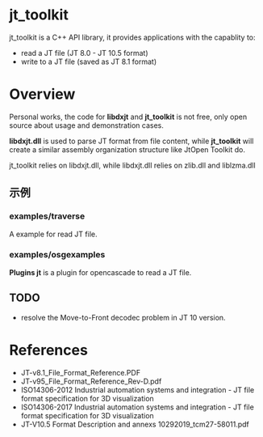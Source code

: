 # jt_toolkit

jt_toolkit is a C++ API library, it provides applications with the capablity to:
- read a JT file (JT 8.0 - JT 10.5 format)
- write to a JT file (saved as JT 8.1 format)


# Overview
Personal works, the code for **libdxjt** and **jt_toolkit** is not free, only open source about usage and demonstration cases.

**libdxjt.dll** is used to parse JT format from file content, while **jt_toolkit** will create a similar assembly organization 
structure like JtOpen Toolkit do.

jt_toolkit relies on libdxjt.dll, while libdxjt.dll relies on zlib.dll and liblzma.dll


## 示例

### examples/traverse
A example for read JT file.


### examples/osgexamples
**Plugins jt** is a plugin for opencascade to read a JT file.


## TODO
- resolve the Move-to-Front decodec problem in JT 10 version. 


# References
- JT-v8.1_File_Format_Reference.PDF
- JT-v95_File_Format_Reference_Rev-D.pdf
- ISO14306-2012 Industrial automation systems and integration - JT file format specification for 3D visualization
- ISO14306-2017 Industrial automation systems and integration - JT file format specification for 3D visualization
- JT-V10.5 Format Description and annexs 10292019_tcm27-58011.pdf
